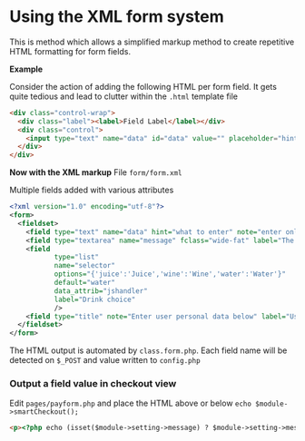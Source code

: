 # Using the XML form system
This is method which allows a simplified markup method to create repetitive HTML formatting for form fields. 

**Example**

Consider the action of adding the following HTML per form field. It gets quite tedious and lead to clutter within the `.html` template file

```html
<div class="control-wrap">
  <div class="label"><label>Field Label</label></div>
  <div class="control">
    <input type="text" name="data" id="data" value="" placeholder="hint of what to enter" />
  </div>
</div>
```

**Now with the XML markup** File `form/form.xml`

Multiple fields added with various attributes

```xml
<?xml version="1.0" encoding="utf-8"?>
<form>
  <fieldset>
    <field type="text" name="data" hint="what to enter" note="enter only alpha characters" label="Field Label" />
    <field type="textarea" name="message" fclass="wide-fat" label="The Message" />
    <field 
           type="list" 
           name="selector" 
           options="{'juice':'Juice','wine':'Wine','water':'Water'}" 
           default="water" 
           data_attrib="jshandler" 
           label="Drink choice" 
           />
    <field type="title" note="Enter user personal data below" label="User Data Fields" />
  </fieldset>
</form>
```
The HTML output is automated by `class.form.php`. Each field name will be detected on `$_POST` and value written to `config.php`

### Output a field value in checkout view
Edit `pages/payform.php` and place the HTML above or below `echo $module->smartCheckout();`
```html
<p><?php echo (isset($module->setting->message) ? $module->setting->message:''); ?></p>
```
